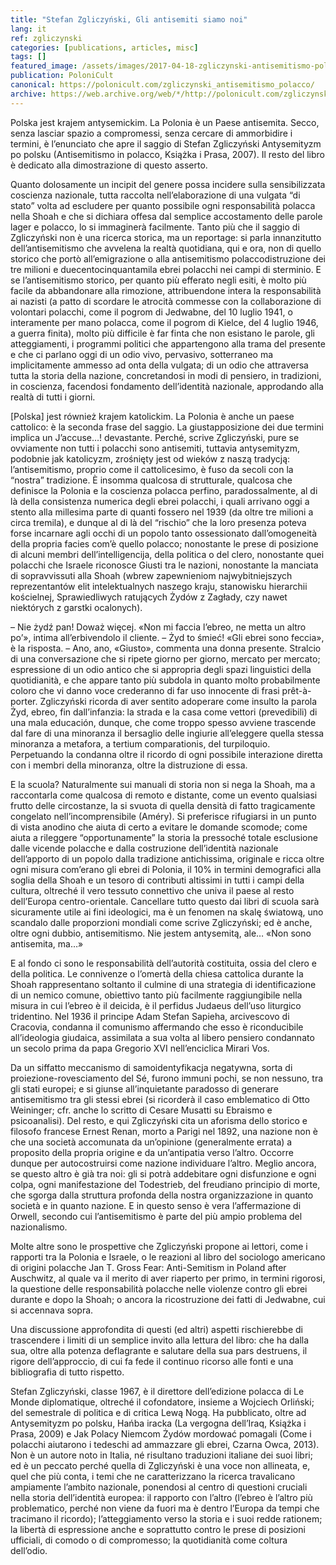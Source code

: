 ```yaml
---
title: "Stefan Zgliczyński, Gli antisemiti siamo noi"
lang: it
ref: zgliczynski
categories: [publications, articles, misc]
tags: []
featured_image: /assets/images/2017-04-18-zgliczynski-antisemitismo-polacco.jpg
publication: PoloniCult
canonical: https://polonicult.com/zgliczynski_antisemitismo_polacco/
archive: https://web.archive.org/web/*/http://polonicult.com/zgliczynski_antisemitismo_polacco/
---
```


Polska jest krajem antysemickim. La Polonia è un Paese antisemita. Secco, senza lasciar spazio a compromessi, senza cercare di ammorbidire i termini, è l’enunciato che apre il saggio di Stefan Zgliczyński Antysemityzm po polsku (Antisemitismo in polacco, Książka i Prasa, 2007). Il resto del libro è dedicato alla dimostrazione di questo asserto.

Quanto dolosamente un incipit del genere possa incidere sulla sensibilizzata coscienza nazionale, tutta raccolta nell’elaborazione di una vulgata “di stato” volta ad escludere per quanto possibile ogni responsabilità polacca nella Shoah e che si dichiara offesa dal semplice accostamento delle parole lager e polacco, lo si immaginerà facilmente. Tanto più che il saggio di Zgliczyński non è una ricerca storica, ma un reportage: si parla innanzitutto dell’antisemitismo che avvelena la realtà quotidiana, qui e ora, non di quello storico che portò all’emigrazione o alla antisemitismo polaccodistruzione dei tre milioni e duecentocinquantamila ebrei polacchi nei campi di sterminio. E se l’antisemitismo storico, per quanto più efferato negli esiti, è molto più facile da abbandonare alla rimozione, attribuendone intera la responsabilità ai nazisti (a patto di scordare le atrocità commesse con la collaborazione di volontari polacchi, come il pogrom di Jedwabne, del 10 luglio 1941, o interamente per mano polacca, come il pogrom di Kielce, del 4 luglio 1946, a guerra finita), molto più difficile è far finta che non esistano le parole, gli atteggiamenti, i programmi politici che appartengono alla trama del presente e che ci parlano oggi di un odio vivo, pervasivo, sotterraneo ma implicitamente ammesso ad onta della vulgata; di un odio che attraversa tutta la storia della nazione, concretandosi in modi di pensiero, in tradizioni, in coscienza, facendosi fondamento dell’identità nazionale, approdando alla realtà di tutti i giorni.

[Polska] jest również krajem katolickim. La Polonia è anche un paese cattolico: è la seconda frase del saggio. La giustapposizione dei due termini implica un J’accuse…! devastante. Perché, scrive Zgliczyński, pure se ovviamente non tutti i polacchi sono antisemiti, tuttavia antysemityzm, podobnie jak katolicyzm, zrośnięty jest od wieków z naszą tradycją: l’antisemitismo, proprio come il cattolicesimo, è fuso da secoli con la “nostra” tradizione. È insomma qualcosa di strutturale, qualcosa che definisce la Polonia e la coscienza polacca perfino, paradossalmente, al di là della consistenza numerica degli ebrei polacchi, i quali arrivano oggi a stento alla millesima parte di quanti fossero nel 1939 (da oltre tre milioni a circa tremila), e dunque al di là del “rischio” che la loro presenza poteva forse incarnare agli occhi di un popolo tanto ossessionato dall’omogeneità della propria facies com’è quello polacco; nonostante le prese di posizione di alcuni membri dell’intelligencija, della politica o del clero, nonostante quei polacchi che Israele riconosce Giusti tra le nazioni, nonostante la manciata di sopravvissuti alla Shoah (wbrew zapewnieniom najwybitniejszych reprezentantów elit intelektualnych naszego kraju, stanowisku hierarchii kościelnej, Sprawiedliwych ratujących Żydów z Zagłady, czy nawet niektórych z garstki ocalonych).

– Nie żydź pan! Doważ więcej. «Non mi faccia l’ebreo, ne metta un altro po’», intima all’erbivendolo il cliente. – Żyd to śmieć! «Gli ebrei sono feccia», è la risposta. – Ano, ano, «Giusto», commenta una donna presente. Stralcio di una conversazione che si ripete giorno per giorno, mercato per mercato; espressione di un odio antico che si appropria degli spazi linguistici della quotidianità, e che appare tanto più subdola in quanto molto probabilmente coloro che vi danno voce crederanno di far uso innocente di frasi prêt-à-porter. Zgliczyński ricorda di aver sentito adoperare come insulto la parola Żyd, ebreo, fin dall’infanzia: la strada e la casa come vettori (prevedibili) di una mala educación, dunque, che come troppo spesso avviene trascende dal fare di una minoranza il bersaglio delle ingiurie all’eleggere quella stessa minoranza a metafora, a tertium comparationis, del turpiloquio. Perpetuando la condanna oltre il ricordo di ogni possibile interazione diretta con i membri della minoranza, oltre la distruzione di essa.

E la scuola? Naturalmente sui manuali di storia non si nega la Shoah, ma a raccontarla come qualcosa di remoto e distante, come un evento qualsiasi frutto delle circostanze, la si svuota di quella densità di fatto tragicamente congelato nell’incomprensibile (Améry). Si preferisce rifugiarsi in un punto di vista anodino che aiuta di certo a evitare le domande scomode; come aiuta a rileggere “opportunamente” la storia la pressoché totale esclusione dalle vicende polacche e dalla costruzione dell’identità nazionale dell’apporto di un popolo dalla tradizione antichissima, originale e ricca oltre ogni misura com’erano gli ebrei di Polonia, il 10% in termini demografici alla soglia della Shoah e un tesoro di contributi altissimi in tutti i campi della cultura, oltreché il vero tessuto connettivo che univa il paese al resto dell’Europa centro-orientale. Cancellare tutto questo dai libri di scuola sarà sicuramente utile ai fini ideologici, ma è un fenomen na skalę światową, uno scandalo dalle proporzioni mondiali come scrive Zgliczyński; ed è anche, oltre ogni dubbio, antisemitismo. Nie jestem antysemitą, ale… «Non sono antisemita, ma…»

E  al fondo ci sono le responsabilità dell’autorità costituita, ossia del clero e della politica. Le connivenze o l’omertà della chiesa cattolica durante la Shoah rappresentano soltanto il culmine di una strategia di identificazione di un nemico comune, obiettivo tanto più facilmente raggiungibile nella misura in cui l’ebreo è il deicida, è il perfidus Judaeus dell’uso liturgico tridentino. Nel 1936 il principe Adam Stefan Sapieha, arcivescovo di Cracovia, condanna il comunismo affermando che esso è riconducibile all’ideologia giudaica, assimilata a sua volta al libero pensiero condannato un secolo prima da papa Gregorio XVI nell’enciclica Mirari Vos.

Da un siffatto meccanismo di samoidentyfikacja negatywna, sorta di proiezione-rovesciamento del Sé, furono immuni pochi, se non nessuno, tra gli stati europei; e si giunse all’inquietante paradosso di generare antisemitismo tra gli stessi ebrei (si ricorderà il caso emblematico di Otto Weininger; cfr. anche lo scritto di Cesare Musatti su Ebraismo e psicoanalisi). Del resto, e qui Zgliczyński cita un aforisma dello storico e filosofo francese Ernest Renan, morto a Parigi nel 1892, una nazione non è che una società accomunata da un’opinione (generalmente errata) a proposito della propria origine e da un’antipatia verso l’altro. Occorre dunque per autocostruirsi come nazione individuare l’altro. Meglio ancora, se questo altro è già tra noi: gli si potrà addebitare ogni disfunzione e ogni colpa, ogni manifestazione del Todestrieb, del freudiano principio di morte, che sgorga dalla struttura profonda della nostra organizzazione in quanto società e in quanto nazione. E in questo senso è vera l’affermazione di Orwell, secondo cui l’antisemitismo è parte del più ampio problema del nazionalismo.

Molte altre sono le prospettive che Zgliczyński propone ai lettori, come i rapporti tra la Polonia e Israele, o le reazioni al libro del sociologo americano di origini polacche Jan T. Gross Fear: Anti-Semitism in Poland after Auschwitz, al quale va il merito di aver riaperto per primo, in termini rigorosi, la questione delle responsabilità polacche nelle violenze contro gli ebrei durante e dopo la Shoah; o ancora la ricostruzione dei fatti di Jedwabne, cui si accennava sopra.

Una discussione approfondita di questi (ed altri) aspetti rischierebbe di trascendere i limiti di un semplice invito alla lettura del libro: che ha dalla sua, oltre alla potenza deflagrante e salutare della sua pars destruens, il rigore dell’approccio, di cui fa fede il continuo ricorso alle fonti e una bibliografia di tutto rispetto.

Stefan Zgliczyński, classe 1967, è il direttore dell’edizione polacca di Le Monde diplomatique, oltreché il cofondatore, insieme a Wojciech Orliński; del semestrale di politica e di critica Lewą Nogą. Ha pubblicato, oltre ad Antysemityzm po polsku, Hańba iracka (La vergogna dell’Iraq, Książka i Prasa, 2009) e Jak Polacy Niemcom Żydów mordować pomagali (Come i polacchi aiutarono i tedeschi ad ammazzare gli ebrei, Czarna Owca, 2013). Non è un autore noto in Italia, né risultano traduzioni italiane dei suoi libri; ed è un peccato perché quella di Zgliczyński è una voce non allineata, e, quel che più conta, i temi che ne caratterizzano la ricerca travalicano ampiamente l’ambito nazionale, ponendosi al centro di questioni cruciali nella storia dell’identità europea: il rapporto con l’altro (l’ebreo è l’altro più problematico, perché non viene da fuori ma è dentro l’Europa da tempi che tracimano il ricordo); l’atteggiamento verso la storia e i suoi redde rationem; la libertà di espressione anche e soprattutto contro le prese di posizioni ufficiali, di comodo o di compromesso; la quotidianità come coltura dell’odio.

